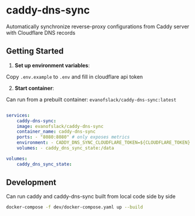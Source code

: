 # caddy-dns-sync

Automatically synchronize reverse-proxy configurations from Caddy server with Cloudflare DNS records

## Getting Started

1. **Set up environment variables**:

Copy `.env.example` to `.env` and fill in cloudflare api token

2. **Start container**:

Can run from a prebuilt container: `evanofslack/caddy-dns-sync:latest`

```yaml

services:
    caddy-dns-sync:
    image: evanofslack/caddy-dns-sync
    container_name: caddy-dns-sync
    ports: - "8080:8080" # only exposes metrics
    environment: - CADDY_DNS_SYNC_CLOUDFLARE_TOKEN=${CLOUDFLARE_TOKEN} - CADDY_DNS_SYNC_CADDY_URL=<http://caddy:2019> # caddy adin endpoint - CADDY_DNS_SYNC_ZONES=domain.com,other.com # list of zones to sync - CADDY_DNS_SYNC_DRYRUN=false # only make dns requests if false - CADDY_DNS_SYNC_PROTECTED_RECORDS=protect.domain.com # list of domains not to sync
    volumes: - caddy_dns_sync_state:/data

volumes:
    caddy_dns_sync_state:
```

## Development

Can run caddy and caddy-dns-sync built from local code side by side

```bash
docker-compose -f dev/docker-compose.yaml up --build
```
